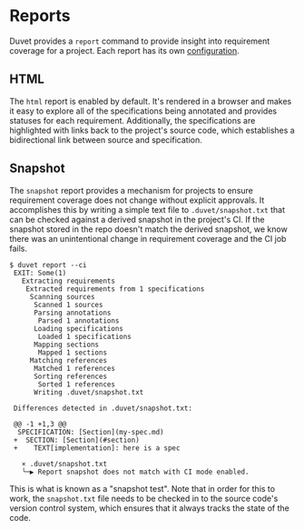 # Reports

Duvet provides a `report` command to provide insight into requirement coverage for a project. Each report has its own [configuration](./config.md).

## HTML

The `html` report is enabled by default. It's rendered in a browser and makes it easy to explore all of the specifications being annotated and provides statuses for each requirement. Additionally, the specifications are highlighted with links back to the project's source code, which establishes a bidirectional link between source and specification.

<!-- TODO provide an example link to a report, ideally the Duvet spec report -->

## Snapshot

The `snapshot` report provides a mechanism for projects to ensure requirement coverage does not change without explicit approvals. It accomplishes this by writing a simple text file to `.duvet/snapshot.txt` that can be checked against a derived snapshot in the project's CI. If the snapshot stored in the repo doesn't match the derived snapshot, we know there was an unintentional change in requirement coverage and the CI job fails.

```console
$ duvet report --ci 
 EXIT: Some(1) 
   Extracting requirements 
    Extracted requirements from 1 specifications  
     Scanning sources 
      Scanned 1 sources  
      Parsing annotations 
       Parsed 1 annotations  
      Loading specifications 
       Loaded 1 specifications  
      Mapping sections 
       Mapped 1 sections  
     Matching references 
      Matched 1 references  
      Sorting references 
       Sorted 1 references
      Writing .duvet/snapshot.txt 

 Differences detected in .duvet/snapshot.txt: 
  
 @@ -1 +1,3 @@ 
  SPECIFICATION: [Section](my-spec.md) 
 +  SECTION: [Section](#section) 
 +    TEXT[implementation]: here is a spec 
  
   × .duvet/snapshot.txt 
   ╰─▶ Report snapshot does not match with CI mode enabled. 
```

This is what is known as a "snapshot test". Note that in order for this to work, the `snapshot.txt` file needs to be checked in to the source code's version control system, which ensures that it always tracks the state of the code.
